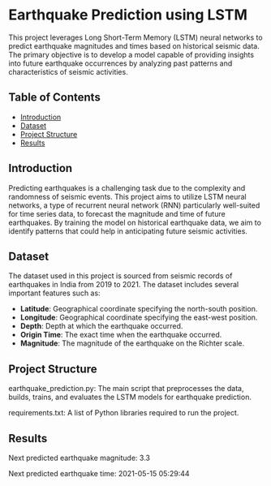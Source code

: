 # Earthquake Prediction using LSTM

This project leverages Long Short-Term Memory (LSTM) neural networks to predict earthquake magnitudes and times based on historical seismic data. The primary objective is to develop a model capable of providing insights into future earthquake occurrences by analyzing past patterns and characteristics of seismic activities.

## Table of Contents

- [Introduction](#introduction)
- [Dataset](#dataset)
- [Project Structure](#project-structure)
- [Results](#results)

## Introduction

Predicting earthquakes is a challenging task due to the complexity and randomness of seismic events. This project aims to utilize LSTM neural networks, a type of recurrent neural network (RNN) particularly well-suited for time series data, to forecast the magnitude and time of future earthquakes. By training the model on historical earthquake data, we aim to identify patterns that could help in anticipating future seismic activities.

## Dataset

The dataset used in this project is sourced from seismic records of earthquakes in India from 2019 to 2021. The dataset includes several important features such as:
- **Latitude**: Geographical coordinate specifying the north-south position.
- **Longitude**: Geographical coordinate specifying the east-west position.
- **Depth**: Depth at which the earthquake occurred.
- **Origin Time**: The exact time when the earthquake occurred.
- **Magnitude**: The magnitude of the earthquake on the Richter scale.

## Project Structure
earthquake_prediction.py: The main script that preprocesses the data, builds, trains, and evaluates the LSTM models for earthquake prediction.

requirements.txt: A list of Python libraries required to run the project.

## Results 
Next predicted earthquake magnitude: 3.3

Next predicted earthquake time: 2021-05-15 05:29:44



